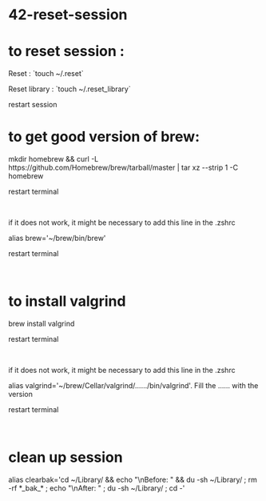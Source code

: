 # 42-reset-session

<h1>to reset session :</h1>
  <p>Reset : `touch ~/.reset`</p>
  <p>Reset library : `touch ~/.reset_library`</p>
  <p>restart session<p>

<h1>to get good version of brew:</h1>
  <p>mkdir homebrew && curl -L https://github.com/Homebrew/brew/tarball/master | tar xz --strip 1 -C homebrew</p>
  <p>restart terminal<p></br>

  <p>if it does not work, it might be necessary to add this line in the .zshrc</p>
  <p>alias brew='~/brew/bin/brew'</p>
  <p>restart terminal<p></br>
  
<h1>to install valgrind</h1>
  <p>brew install valgrind</p>
  <p>restart terminal<p></br>
 
  <p>if it does not work, it might be necessary to add this line in the .zshrc</p>
  <p>alias valgrind='~/brew/Cellar/valgrind/....../bin/valgrind'. Fill the ...... with the version</p>
  <p>restart terminal<p></br>

<h1>clean up session</h1>
<p>alias clearbak='cd ~/Library/ && echo "\nBefore: " && du -sh ~/Library/ ; rm -rf *_bak_* ; echo "\nAfter: " ; du -sh ~/Library/ ;  cd -'</p>
